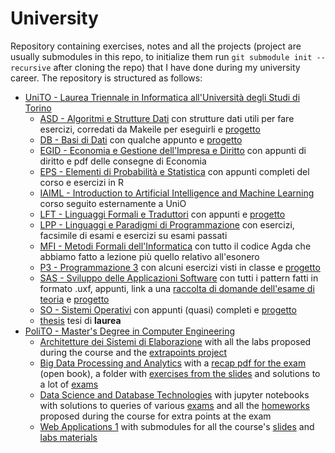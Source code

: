 # University

Repository containing exercises, notes and all the projects (project are usually submodules in this repo, to initialize them run `git submodule init --recursive` after cloning the repo) that I have done during my university career. The repository is structured as follows:

- [UniTO - Laurea Triennale in Informatica all'Università degli Studi di Torino](UniTO)
  - [ASD - Algoritmi e Strutture Dati](UniTO/ASD) con strutture dati utili per fare esercizi, corredati da Makeile per eseguirli e [progetto](UniTO/ASD/progetto)
  - [DB - Basi di Dati](UniTO/DB) con qualche appunto e [progetto](UniTO/DB/progetto)
  - [EGID - Economia e Gestione dell'Impresa e Diritto](UniTO/EGID) con appunti di diritto e pdf delle consegne di Economia
  - [EPS - Elementi di Probabilità e Statistica](UniTO/EPS) con appunti completi del corso e esercizi in R
  - [IAIML - Introduction to Artificial Intelligence and Machine Learning](UniTO/IAIML) corso seguito esternamente a UniO
  - [LFT - Linguaggi Formali e Traduttori](UniTO/LFT) con appunti e [progetto](UniTO/LFT/progetto)
  - [LPP - Linguaggi e Paradigmi di Programmazione](UniTO/LPP) con esercizi, facsimile di esami e esercizi su esami passati
  - [MFI - Metodi Formali dell'Informatica](UniTO/MFI) con tutto il codice Agda che abbiamo fatto a lezione più quello relativo all'esonero
  - [P3 - Programmazione 3](UniTO/P3) con alcuni esercizi visti in classe e [progetto](UniTO/P3/progetto)
  - [SAS - Sviluppo delle Applicazioni Software](UniTO/SAS) con tutti i pattern fatti in formato .uxf, appunti, link a una [raccolta di domande dell'esame di teoria](UniTO/SAS/questionario_esame) e [progetto](UniTO/SAS/progetto)
  - [SO - Sistemi Operativi](UniTO/SO) con appunti (quasi) completi e [progetto](UniTO/SO/progetto)
  - [thesis](UniTO/thesis) tesi di **laurea**
- [PoliTO - Master's Degree in Computer Engineering](PoliTO)
  - [Architetture dei Sistemi di Elaborazione](PoliTO/ASE) with all the labs proposed during the course and the [extrapoints project](PoliTO/ASE/extrapoints/)
  - [Big Data Processing and Analytics](PoliTO/BDPA/) with a [recap pdf for the exam](PoliTO/BDPA/exam_material.pdf) (open book), a folder with [exercises from the slides](PoliTO/BDPA/exercises/) and solutions to a lot of [exams](PoliTO/BDPA/exams/)
  - [Data Science and Database Technologies](PoliTO/DSDBT/) with jupyter notebooks with solutions to queries of various [exams](PoliTO/DSDBT/exams/) and all the [homeworks](PoliTO/DSDBT/homeworks/) proposed during the course for extra points at the exam
  - [Web Applications 1](PoliTO/WA1/) with submodules for all the course's [slides](PoliTO/WA1/slides/) and [labs materials](PoliTO/WA1/labs/)
